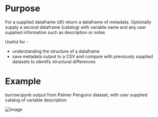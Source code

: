 # Purpose

For a supplied dataframe (df) return a dataframe of metadata.
Optionally supply a second dataframe (catalog) with variable name and
any user supplied information such as description or notes

Useful for -
- understanding the structure of a dataframe
- save metadata output to a CSV and compare with previously supplied datasets to identify structural differences
 
# Example

burrow.ipynb output from Palmer Penguins dataset, with user supplied catalog of variable description

![image](https://github.com/suzannefox/burrow/assets/8460128/0775e201-55fb-4f89-9f7e-940489cc008f)


